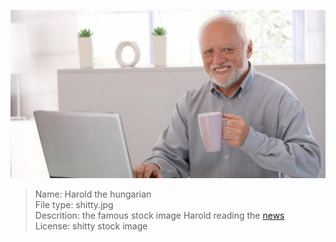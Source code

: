 ![harold](hide-the-pain-harold.jpg)

> Name: Harold the hungarian  
> File type: shitty.jpg  
> Descrition: the famous stock image Harold reading the [news](https://wikinews.org)  
> License: shitty stock image
